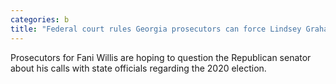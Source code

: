 ```yaml
---
categories: b
title: "Federal court rules Georgia prosecutors can force Lindsey Graham to testify"
---
```

Prosecutors for Fani Willis are hoping to question the Republican senator about his calls with state officials regarding the 2020 election.